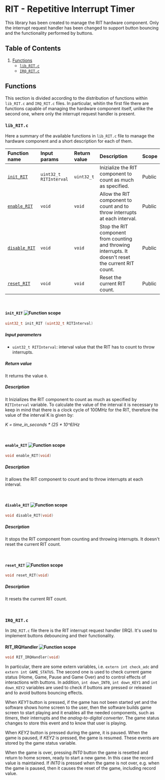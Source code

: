 # RIT - Repetitive Interrupt Timer
This library has been created to manage the RIT hardware component. Only the interrupt request handler has been changed to support button bouncing and the functionality performed by buttons.

## Table of Contents
1. [Functions](https://github.com/andrea-deluca/LANDTIGER-single-player-pong/tree/main/RIT#fucntions)
   - [`lib_RIT.c`](https://github.com/andrea-deluca/LANDTIGER-single-player-pong/tree/main/RIT#lib_RIT)
   - [`IRQ_RIT.c`](https://github.com/andrea-deluca/LANDTIGER-single-player-pong/tree/main/RIT#IRQ_RIT)

## Functions
This section is divided according to the distribution of functions within `lib_RIT.c` and `IRQ_RIT.c` files. In particular, whitin the first file there are functions capable of managing the hardware component itself, unlike the second one, where only the interrupt request handler is present.

### `lib_RIT.c`
Here a summary of the available functions in `lib_RIT.c` file to manage the hardware component and a short description for each of them.

| Function name | Input params | Return value | Description | Scope |
|:--------------|:-------------|:-------------|:------------|:------|
| [`init_RIT`](https://github.com/andrea-deluca/LANDTIGER-single-player-pong/tree/main/RIT#init_RIT-) | `uint32_t RITInterval` | `uint32_t` | Inizialize the RIT component to count as much as specified. | Public |
| [`enable_RIT`](https://github.com/andrea-deluca/LANDTIGER-single-player-pong/tree/main/RIT#enable_RIT-) | `void` | `void` | Allow the RIT component to count and to throw interrupts at each interval. | Public |
| [`disable_RIT`](https://github.com/andrea-deluca/LANDTIGER-single-player-pong/tree/main/RIT#disable_RIT-) | `void` | `void` | Stop the RIT component from counting and throwing interrupts. It doesn't reset the current RIT count. | Public |
| [`reset_RIT`](https://github.com/andrea-deluca/LANDTIGER-single-player-pong/tree/main/RIT#reset_RIT-) | `void` | `void` | Reset the current RIT count. | Public |

</br>

#### `init_RIT` ![Function scope](https://img.shields.io/badge/Scope-Public-brightgreen)
```c
uint32_t init_RIT (uint32_t RITInterval)
```
##### Input parameters
- `uint32_t RITInterval`: interval value that the RIT has to count to throw interrupts.
##### Return value
It returns the value `0`.
##### Description
It Inizializes the RIT component to count as much as specified by `RITInterval` variable. To calculate the value of the interval it is necessary to keep in mind that there is a clock cycle of 100MHz for the RIT, therefore the value of the interval K is given by:

_K = time_in_seconds * (25 * 10^6)Hz_

</br>

#### `enable_RIT` ![Function scope](https://img.shields.io/badge/Scope-Public-brightgreen)

```c
void enable_RIT(void)
```
##### Description
It allows the RIT component to count and to throw interrupts at each interval.

</br>

#### `disable_RIT` ![Function scope](https://img.shields.io/badge/Scope-Public-brightgreen)

```c
void disable_RIT(void)
```
##### Description
It stops the RIT component from counting and throwing interrupts. It doesn't reset the current RIT count.

</br>

#### `reset_RIT` ![Function scope](https://img.shields.io/badge/Scope-Public-brightgreen)

```c
void reset_RIT(void)
```
##### Description
It resets the current RIT count.

</br>

### `IRQ_RIT.c`
In `IRQ_RIT.c` file there is the RIT interrupt request handler (IRQ). It's used to implement buttons debouncing and their functionality.

#### RIT_IRQHandler ![Function scope](https://img.shields.io/badge/Scope-Public-brightgreen)
```c
void RIT_IRQHandler(void)
```

In particular, there are some extern variables, i.e. `extern int check_adc` and `extern int GAME_STATUS`. The second one is used to check current game status (Home, Game, Pause and Game Over) and to control effects of interactions with buttons. In addition, `int down_INT0`, `int down_KEY1` and `int down_KEY2` variables are used to check if buttons are pressed or released and to avoid buttons bouncing effects.

When _KEY1_ button is pressed, if the game has not been started yet and the software shows home screen to the user, then the software builds game screen to start playing and it enables all the needed components, such as _timers_, their interrupts and the _analog-to-digital converter_. The game status changes to store this event and to know that user is playing.

When _KEY2_ button is pressed during the game, it is paused. When the game is paused, if _KEY2_ is pressed, the game is resumed. These events are stored by the game status variable.

When the game is over, pressing _INT0_ button the game is resetted and return to home screen, ready to start a new game. In this case the record value is maintained. If _INT0_ is pressed when the game is not over, e.g. when the game is paused, then it causes the reset of the game, including record value.
